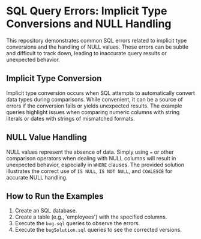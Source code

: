 # SQL Query Errors: Implicit Type Conversions and NULL Handling

This repository demonstrates common SQL errors related to implicit type conversions and the handling of NULL values.  These errors can be subtle and difficult to track down, leading to inaccurate query results or unexpected behavior.

## Implicit Type Conversion

Implicit type conversion occurs when SQL attempts to automatically convert data types during comparisons. While convenient, it can be a source of errors if the conversion fails or yields unexpected results.  The example queries highlight issues when comparing numeric columns with string literals or dates with strings of mismatched formats.

## NULL Value Handling

NULL values represent the absence of data.  Simply using `=` or other comparison operators when dealing with NULL columns will result in unexpected behavior, especially in `WHERE` clauses. The provided solution illustrates the correct use of `IS NULL`, `IS NOT NULL`, and `COALESCE` for accurate NULL handling.

## How to Run the Examples

1.  Create an SQL database.
2.  Create a table (e.g., 'employees') with the specified columns.
3.  Execute the `bug.sql` queries to observe the errors.
4.  Execute the `bugSolution.sql` queries to see the corrected versions.
